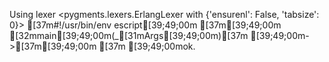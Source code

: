 Using lexer <pygments.lexers.ErlangLexer with {'ensurenl': False, 'tabsize': 0}>
[37m#!/usr/bin/env escript[39;49;00m
[37m[39;49;00m
[32mmain[39;49;00m(_[31mArgs[39;49;00m)[37m [39;49;00m->[37m[39;49;00m
[37m    [39;49;00mok.
